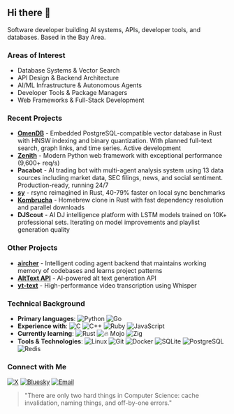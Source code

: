 ## Hi there 👋

Software developer building AI systems, APIs, developer tools, and databases. Based in the Bay Area.

### Areas of Interest

- Database Systems & Vector Search
- API Design & Backend Architecture
- AI/ML Infrastructure & Autonomous Agents
- Developer Tools & Package Managers
- Web Frameworks & Full-Stack Development

### Recent Projects

- **[OmenDB](https://github.com/omendb/omendb)** - Embedded PostgreSQL-compatible vector database in Rust with HNSW indexing and binary quantization. With planned full-text search, graph links, and time series. Active development
- **[Zenith](https://github.com/nijaru/zenith)** - Modern Python web framework with exceptional performance (9,600+ req/s)
- **Pacabot** - AI trading bot with multi-agent analysis system using 13 data sources including market data, SEC filings, news, and social sentiment. Production-ready, running 24/7
- **[sy](https://github.com/nijaru/sy)** - rsync reimagined in Rust, 40-79% faster on local sync benchmarks
- **[Kombrucha](https://github.com/nijaru/kombrucha)** - Homebrew clone in Rust with fast dependency resolution and parallel downloads
- **DJScout** - AI DJ intelligence platform with LSTM models trained on 10K+ professional sets. Iterating on model improvements and playlist generation quality

### Other Projects

- **[aircher](https://github.com/nijaru/aircher)** - Intelligent coding agent backend that maintains working memory of codebases and learns project patterns
- **[AltText API](https://alttextapi.com)** - AI-powered alt text generation API
- **[yt-text](https://github.com/nijaru/yt-text)** - High-performance video transcription using Whisper

### Technical Background

- **Primary languages**:
  ![Python](https://img.shields.io/badge/-Python-3776AB?logo=python&logoColor=FFD43B&style=flat)
  ![Go](https://img.shields.io/badge/-Go-00ADD8?logo=go&logoColor=white)
- **Experience with**:
  ![C](https://img.shields.io/badge/-C-A8B9CC?logo=c&logoColor=white)
  ![C++](https://img.shields.io/badge/-C++-00599C?logo=c%2B%2B&logoColor=white)
  ![Ruby](https://img.shields.io/badge/-Ruby-CC342D?logo=ruby&logoColor=white)
  ![JavaScript](https://img.shields.io/badge/-JavaScript-F7DF1E?logo=javascript&logoColor=black)
- **Currently learning**:
  ![Rust](https://img.shields.io/badge/-Rust-000000?logo=rust&logoColor=ffffff)
  ![🔥 Mojo](https://img.shields.io/badge/-%F0%9F%94%A5%20Mojo-black?style=flat)
  ![Zig](https://img.shields.io/badge/-Zig-000000?logo=zig&logoColor=white)
- **Tools & Technologies**:
  ![Linux](https://img.shields.io/badge/-Linux-FCC624?logo=linux&logoColor=black)
  ![Git](https://img.shields.io/badge/-Git-F05032?logo=git&logoColor=white)
  ![Docker](https://img.shields.io/badge/-Docker-2496ED?logo=docker&logoColor=white)
  ![SQLite](https://img.shields.io/badge/-SQLite-003B57?logo=sqlite&logoColor=white)
  ![PostgreSQL](https://img.shields.io/badge/-PostgreSQL-336791?logo=postgresql&logoColor=white)
  ![Redis](https://img.shields.io/badge/-Redis-DC382D?logo=redis&logoColor=white)

### Connect with Me

[![X](https://img.shields.io/badge/X-@nijaru0x-blue?logo=x)](https://x.com/nijaru0x)
[![Bluesky](https://img.shields.io/badge/Bluesky-nickjr.bsky.social-blue?logo=bluesky)](https://bsky.app/profile/nickjr.bsky.social)
[![Email](https://img.shields.io/badge/Email-Contact%20Me-c14438?logo=gmail&logoColor=white)](mailto:nijaru7@gmail.com)

> "There are only two hard things in Computer Science: cache invalidation, naming things, and off-by-one errors."
